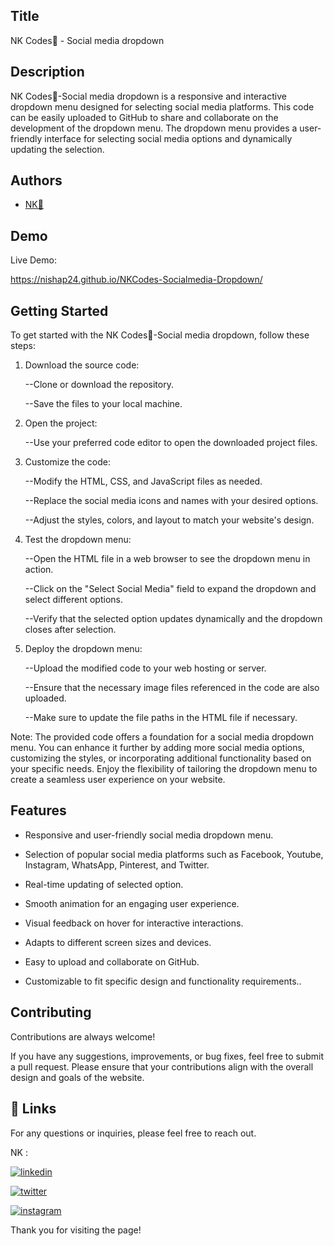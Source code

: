 ## Title

NK Codes💛 - Social media dropdown
## Description 

NK Codes💛-Social media dropdown is a responsive and interactive dropdown menu designed for selecting social media platforms. This code can be easily uploaded to GitHub to share and collaborate on the development of the dropdown menu. The dropdown menu provides a user-friendly interface for selecting social media options and dynamically updating the selection.



## Authors

- [NK💛](https://www.github.com/codesofTG) 


## Demo

Live Demo:

 https://nishap24.github.io/NKCodes-Socialmedia-Dropdown/   
## Getting Started

To get started with the NK Codes💛-Social media dropdown, follow these steps:

1. Download the source code:

    
    --Clone or download the repository.
    
    --Save the files to your local machine.

2. Open the project:

    
    --Use your preferred code editor to open the downloaded project files.

3. Customize the code:

    
    --Modify the HTML, CSS, and JavaScript files as needed.
    
    --Replace the social media icons and names with your desired options.
    
    --Adjust the styles, colors, and layout to match your website's design.

4. Test the dropdown menu:

    
    --Open the HTML file in a web browser to see the dropdown menu in action.
    
    --Click on the "Select Social Media" field to expand the dropdown and select different options.
    
    --Verify that the selected option updates dynamically and the dropdown closes after selection.

5. Deploy the dropdown menu:

    
    --Upload the modified code to your web hosting or server.
    
    --Ensure that the necessary image files referenced in the code are also uploaded.
    
    --Make sure to update the file paths in the HTML file if necessary.

Note: The provided code offers a foundation for a social media dropdown menu. You can enhance it further by adding more social media options, customizing the styles, or incorporating additional functionality based on your specific needs. Enjoy the flexibility of tailoring the dropdown menu to create a seamless user experience on your website.
## Features

- Responsive and user-friendly social media dropdown menu.

- Selection of popular social media platforms such as Facebook, Youtube, Instagram, WhatsApp, Pinterest, and Twitter.

- Real-time updating of selected option.

- Smooth animation for an engaging user experience.

- Visual feedback on hover for interactive interactions.

- Adapts to different screen sizes and devices.

- Easy to upload and collaborate on GitHub.

- Customizable to fit specific design and functionality requirements..





## Contributing

Contributions are always welcome!

If you have any suggestions, improvements, or bug fixes, feel free to submit a pull request. Please ensure that your contributions align with the overall design and goals of the website. 


## 🔗 Links

For any questions or inquiries, please feel free to reach out. 

NK :

[![linkedin](https://img.shields.io/badge/linkedin-0A66C2?style=for-the-badge&logo=linkedin&logoColor=white)](https://www.linkedin.com/in/-nisha-p/)


[![twitter](https://img.shields.io/badge/twitter-1DA1F2?style=for-the-badge&logo=twitter&logoColor=white)](https://twitter.com/nishap24)

[![instagram](https://img.shields.io/badge/instagram-E4405F?style=for-the-badge&logo=instagram&logoColor=white)](https://instagram.com/_nisha_2407_)


Thank you for visiting the page!
